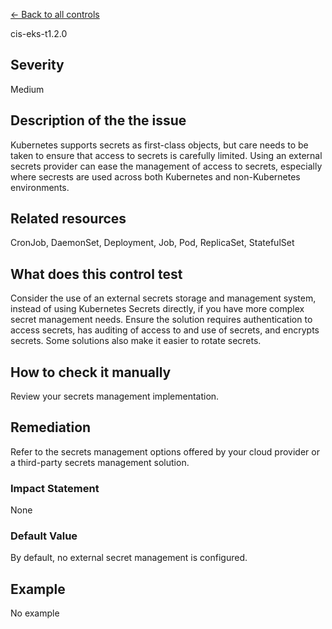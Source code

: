 [← Back to all controls](index.md)


cis-eks-t1.2.0

## Severity

Medium

## Description of the the issue

Kubernetes supports secrets as first-class objects, but care needs to be taken to ensure that access to secrets is carefully limited. Using an external secrets provider can ease the management of access to secrets, especially where secrests are used across both Kubernetes and non-Kubernetes environments.

## Related resources

CronJob, DaemonSet, Deployment, Job, Pod, ReplicaSet, StatefulSet

## What does this control test

Consider the use of an external secrets storage and management system, instead of using Kubernetes Secrets directly, if you have more complex secret management needs. Ensure the solution requires authentication to access secrets, has auditing of access to and use of secrets, and encrypts secrets. Some solutions also make it easier to rotate secrets.

## How to check it manually

Review your secrets management implementation.

## Remediation

Refer to the secrets management options offered by your cloud provider or a third-party secrets management solution.

### Impact Statement

None

### Default Value

By default, no external secret management is configured.

## Example

No example
